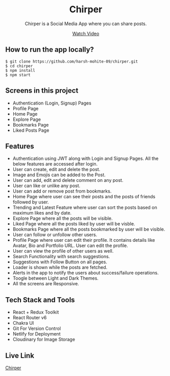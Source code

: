 
<div align="center">
  <h1>Chirper</h1>
  <p>Chirper is a Social Media App where you can share posts.</p>
  <a href="https://share.vidyard.com/watch/mrzPFVkofU6VwNonfPM795?](https://www.loom.com/share/842b586935b04584a62eeb328076e796?sid=07c9ab7e-1c4e-49fb-8d54-6b0741523b2f" target='_blank'>
    Watch Video
  </a>
 </div>

## How to run the app locally?
```
$ git clone https://github.com/harsh-mohite-09/chirper.git
$ cd chirper
$ npm install
$ npm start
```

## Screens in this project
- Authentication (Login, Signup) Pages
- Profile Page
- Home Page
- Explore Page
- Bookmarks Page
- Liked Posts Page

## Features
- Authentication using JWT along with Login and Signup Pages. All the below features are accessed after login.
- User can create, edit and delete the post.
- Image and Emojis can be added to the Post.
- User can add, edit and delete comment on any post.
- User can like or unlike any post.
- User can add or remove post from bookmarks.
- Home Page where user can see their posts and the posts of friends followed by user.
- Trending and Latest Feature where user can sort the posts based on maximum likes and by date.
- Explore Page where all the posts will be visible. 
- Liked Page where all the posts liked by user will be visble.
- Bookmarks Page where all the posts bookmarked by user will be visible.
- User can follow or unfollow other users.
- Profile Page where user can edit their profile. It contains details like Avatar, Bio and Portfolio URL. User can edit the profile.
- User can view the profile of other users as well.
- Search Functionality with search suggestions.
- Suggestions with Follow Button on all pages.
- Loader is shown while the posts are fetched.
- Alerts in the app to notify the users about success/failure operations.
- Toogle between Light and Dark Themes.
- All the screens are Responsive.

## Tech Stack and Tools
- React + Redux Toolkit
- React Router v6
- Chakra UI
- Git For Version Control
- Netlify for Deployment
- Cloudinary for Image Storage

## Live Link
[Chirper](https://chirper-social.netlify.app/)




